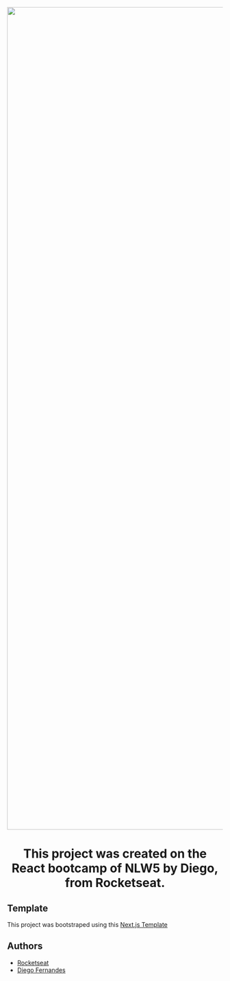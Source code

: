 <div align="center" justify="center">

<img width="1920" alt="next-level-week" src="https://user-images.githubusercontent.com/65926741/115927751-4ca82800-a45b-11eb-9b15-b749d966f86b.png">

# This project was created on the React bootcamp of NLW5 by Diego, from Rocketseat.

</div>

## Template

This project was bootstraped using this [Next.js Template](https://github.com/Gabb-c/next-ts-setup)

## Authors

- [Rocketseat](https://rocketseat.com.br/)
- [Diego Fernandes](https://github.com/diego3g)
